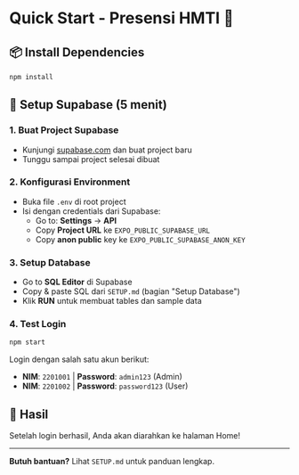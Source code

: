 # Quick Start - Presensi HMTI 🚀

## 📦 Install Dependencies

```bash
npm install
```

## 🔧 Setup Supabase (5 menit)

### 1. Buat Project Supabase

-   Kunjungi [supabase.com](https://supabase.com) dan buat project baru
-   Tunggu sampai project selesai dibuat

### 2. Konfigurasi Environment

-   Buka file `.env` di root project
-   Isi dengan credentials dari Supabase:
    -   Go to: **Settings** → **API**
    -   Copy **Project URL** ke `EXPO_PUBLIC_SUPABASE_URL`
    -   Copy **anon public** key ke `EXPO_PUBLIC_SUPABASE_ANON_KEY`

### 3. Setup Database

-   Go to **SQL Editor** di Supabase
-   Copy & paste SQL dari `SETUP.md` (bagian "Setup Database")
-   Klik **RUN** untuk membuat tables dan sample data

### 4. Test Login

```bash
npm start
```

Login dengan salah satu akun berikut:

-   **NIM**: `2201001` | **Password**: `admin123` (Admin)
-   **NIM**: `2201002` | **Password**: `password123` (User)

## 📱 Hasil

Setelah login berhasil, Anda akan diarahkan ke halaman Home!

---

**Butuh bantuan?** Lihat `SETUP.md` untuk panduan lengkap.
